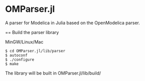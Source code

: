 # OMParser.jl

A parser for Modelica in Julia based on the OpenModelica parser.

== Build the parser library

MinGW/Linux/Mac
````
$ cd OMParser.jl/lib/parser
$ autoconf
$ ./configure
$ make
````
The library will be built in OMParser.jl/lib/build/



